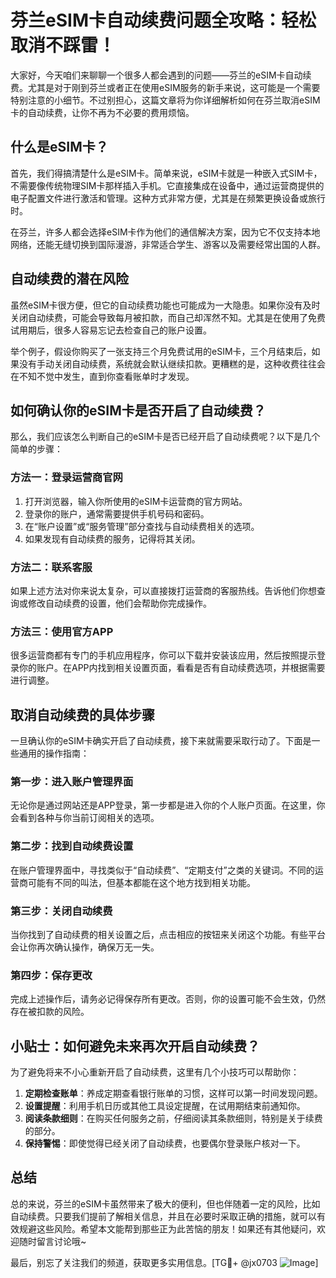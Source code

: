 # 芬兰eSIM卡自动续费问题全攻略：轻松取消不踩雷！

大家好，今天咱们来聊聊一个很多人都会遇到的问题——芬兰的eSIM卡自动续费。尤其是对于刚到芬兰或者正在使用eSIM服务的新手来说，这可能是一个需要特别注意的小细节。不过别担心，这篇文章将为你详细解析如何在芬兰取消eSIM卡的自动续费，让你不再为不必要的费用烦恼。

## 什么是eSIM卡？

首先，我们得搞清楚什么是eSIM卡。简单来说，eSIM卡就是一种嵌入式SIM卡，不需要像传统物理SIM卡那样插入手机。它直接集成在设备中，通过运营商提供的电子配置文件进行激活和管理。这种方式非常方便，尤其是在频繁更换设备或旅行时。

在芬兰，许多人都会选择eSIM卡作为他们的通信解决方案，因为它不仅支持本地网络，还能无缝切换到国际漫游，非常适合学生、游客以及需要经常出国的人群。

## 自动续费的潜在风险

虽然eSIM卡很方便，但它的自动续费功能也可能成为一大隐患。如果你没有及时关闭自动续费，可能会导致每月被扣款，而自己却浑然不知。尤其是在使用了免费试用期后，很多人容易忘记去检查自己的账户设置。

举个例子，假设你购买了一张支持三个月免费试用的eSIM卡，三个月结束后，如果没有手动关闭自动续费，系统就会默认继续扣款。更糟糕的是，这种收费往往会在不知不觉中发生，直到你查看账单时才发现。

## 如何确认你的eSIM卡是否开启了自动续费？

那么，我们应该怎么判断自己的eSIM卡是否已经开启了自动续费呢？以下是几个简单的步骤：

### 方法一：登录运营商官网

1. 打开浏览器，输入你所使用的eSIM卡运营商的官方网站。
2. 登录你的账户，通常需要提供手机号码和密码。
3. 在“账户设置”或“服务管理”部分查找与自动续费相关的选项。
4. 如果发现有自动续费的服务，记得将其关闭。

### 方法二：联系客服

如果上述方法对你来说太复杂，可以直接拨打运营商的客服热线。告诉他们你想查询或修改自动续费的设置，他们会帮助你完成操作。

### 方法三：使用官方APP

很多运营商都有专门的手机应用程序，你可以下载并安装该应用，然后按照提示登录你的账户。在APP内找到相关设置页面，看看是否有自动续费选项，并根据需要进行调整。

## 取消自动续费的具体步骤

一旦确认你的eSIM卡确实开启了自动续费，接下来就需要采取行动了。下面是一些通用的操作指南：

### 第一步：进入账户管理界面

无论你是通过网站还是APP登录，第一步都是进入你的个人账户页面。在这里，你会看到各种与你当前订阅相关的选项。

### 第二步：找到自动续费设置

在账户管理界面中，寻找类似于“自动续费”、“定期支付”之类的关键词。不同的运营商可能有不同的叫法，但基本都能在这个地方找到相关功能。

### 第三步：关闭自动续费

当你找到了自动续费的相关设置之后，点击相应的按钮来关闭这个功能。有些平台会让你再次确认操作，确保万无一失。

### 第四步：保存更改

完成上述操作后，请务必记得保存所有更改。否则，你的设置可能不会生效，仍然存在被扣款的风险。

## 小贴士：如何避免未来再次开启自动续费？

为了避免将来不小心重新开启了自动续费，这里有几个小技巧可以帮助你：

1. **定期检查账单**：养成定期查看银行账单的习惯，这样可以第一时间发现问题。
2. **设置提醒**：利用手机日历或其他工具设定提醒，在试用期结束前通知你。
3. **阅读条款细则**：在购买任何服务之前，仔细阅读其条款细则，特别是关于续费的部分。
4. **保持警惕**：即使觉得已经关闭了自动续费，也要偶尔登录账户核对一下。

## 总结

总的来说，芬兰的eSIM卡虽然带来了极大的便利，但也伴随着一定的风险，比如自动续费。只要我们提前了解相关信息，并且在必要时采取正确的措施，就可以有效规避这些风险。希望本文能帮到那些正为此苦恼的朋友！如果还有其他疑问，欢迎随时留言讨论哦~

最后，别忘了关注我们的频道，获取更多实用信息。[TG💪+ @jx0703 ![Image](https://github.com/user-attachments/assets/dbca1d08-cadb-493c-b0ec-ad6f7a83f270)]